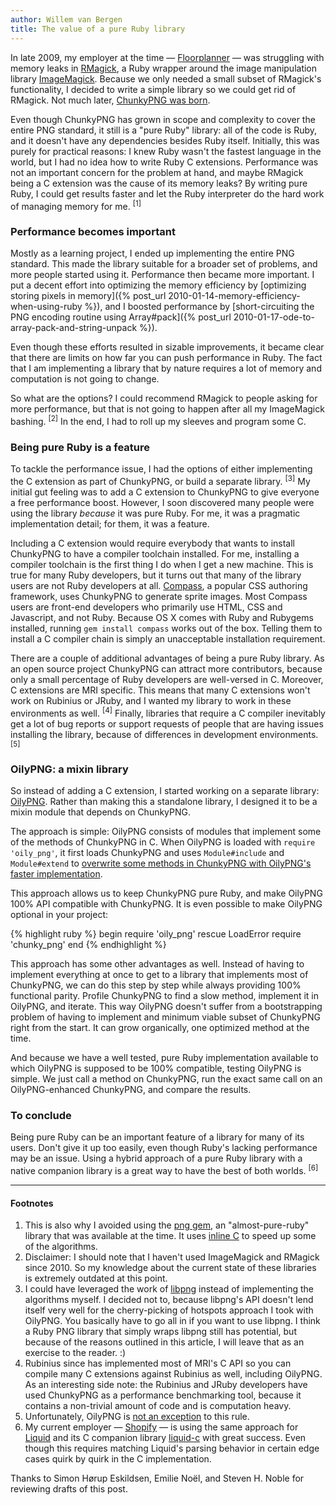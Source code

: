 ```yaml
---
author: Willem van Bergen
title: The value of a pure Ruby library
---
```


In late 2009, my employer at the time &mdash; [Floorplanner](https://www.floorplanner.com) &mdash; was struggling with memory leaks in [RMagick](https://www.imagemagick.org/RMagick/doc/), a Ruby wrapper around the image manipulation library [ImageMagick](https://www.imagemagick.org/). Because we only needed a small subset of RMagick's functionality, I decided to write a simple library so we could get rid of RMagick. Not much later, [ChunkyPNG was born](https://github.com/wvanbergen/chunky_png/commit/aa8a9378eedfc02aa1d0d1e05c313badc76594a7).

Even though ChunkyPNG has grown in scope and complexity to cover the entire PNG standard, it still is a "pure Ruby" library: all of the code is Ruby, and it doesn't have any dependencies besides Ruby itself. Initially, this was purely for practical reasons: I knew Ruby wasn't the fastest language in the world, but I had no idea how to write Ruby C extensions. Performance was not an important concern for the problem at hand, and maybe RMagick being a C extension was the cause of its memory leaks? By writing pure Ruby, I could get results faster and let the Ruby interpreter do the hard work of managing memory for me. <sup>[1]</sup>

### Performance becomes important

Mostly as a learning project, I ended up implementing the entire PNG standard. This made the library suitable for a broader set of problems, and more people started using it. Performance then became more important. I put a decent effort into optimizing the memory efficiency by [optimizing storing pixels in memory]({% post_url 2010-01-14-memory-efficiency-when-using-ruby %}), and I boosted performance by [short-circuiting the PNG encoding routine using Array#pack]({% post_url 2010-01-17-ode-to-array-pack-and-string-unpack %}).

Even though these efforts resulted in sizable improvements, it became clear that there are limits on how far you can push performance in Ruby. The fact that I am implementing a library that by nature requires a lot of memory and computation is not going to change.

So what are the options? I could recommend RMagick to people asking for more performance, but that is not going to happen after all my ImageMagick bashing. <sup>[2]</sup> In the end, I had to roll up my sleeves and program some C.

### Being pure Ruby is a feature

To tackle the performance issue, I had the options of either implementing the C extension as part of ChunkyPNG, or build a separate library. <sup>[3]</sup> My initial gut feeling was to add a C extension to ChunkyPNG to give everyone a free performance boost. However, I soon discovered many people were using the library *because* it was pure Ruby. For me, it was a pragmatic implementation detail; for them, it was a feature.

Including a C extension would require everybody that wants to install ChunkyPNG to have a compiler toolchain installed. For me, installing a compiler toolchain is the first thing I do when I get a new machine. This is true for many Ruby developers, but it turns out that many of the library users are not Ruby developers at all. [Compass](http://compass-style.org/), a popular CSS authoring framework, uses ChunkyPNG to generate sprite images. Most Compass users are front-end developers who primarily use HTML, CSS and Javascript, and not Ruby. Because OS X comes with Ruby and Rubygems installed, running `gem install compass` works out of the box. Telling them to install a C compiler chain is simply an unacceptable installation requirement.

There are a couple of additional advantages of being a pure Ruby library. As an open source project ChunkyPNG can attract more contributors, because only a small percentage of Ruby developers are well-versed in C. Moreover, C extensions are MRI specific. This means that many C extensions won't work on Rubinius or JRuby, and I wanted my library to work in these environments as well. <sup>[4]</sup> Finally, libraries that require a C compiler inevitably get a lot of bug reports or support requests of people that are having issues installing the library, because of differences in development environments. <sup>[5]</sup>

### OilyPNG: a mixin library

So instead of adding a C extension, I started working on a separate library: [OilyPNG](https://github.com/wvanbergen/oily_png). Rather than making this a standalone library, I designed it to be a mixin module that depends on ChunkyPNG.

The approach is simple: OilyPNG consists of modules that implement some of the methods of ChunkyPNG in C. When  OilyPNG is loaded with `require 'oily_png'`, it first loads ChunkyPNG and uses `Module#include` and `Module#extend` to [overwrite some methods in ChunkyPNG with OilyPNG's faster implementation](https://github.com/wvanbergen/oily_png/blob/master/lib/oily_png.rb).

This approach allows us to keep ChunkyPNG pure Ruby, and make OilyPNG 100% API compatible with ChunkyPNG. It is even possible to make OilyPNG optional in your project:

{% highlight ruby %}
begin
  require 'oily_png'
rescue LoadError
  require 'chunky_png'
end
{% endhighlight %}

This approach has some other advantages as well. Instead of having to implement everything at once to get to a library that implements most of ChunkyPNG, we can do this step by step while always providing 100% functional parity. Profile ChunkyPNG to find a slow method, implement it in OilyPNG, and iterate. This way OilyPNG doesn't suffer from a bootstrapping problem of having to implement and minimum viable subset of ChunkyPNG right from the start. It can grow organically, one optimized method at the time.

And because we have a well tested, pure Ruby implementation available to which OilyPNG is supposed to be 100% compatible, testing OilyPNG is simple. We just call a method on ChunkyPNG, run the exact same call on an OilyPNG-enhanced ChunkyPNG, and compare the results.

### To conclude

Being pure Ruby can be an important feature of a library for many of its users. Don't give it up too easily, even though Ruby's lacking performance may be an issue. Using a hybrid approach of a pure Ruby library with a native companion library is a great way to have the best of both worlds. <sup>[6]</sup>

---------------------------------------

#### Footnotes

1. This is also why I avoided using the [png gem](https://github.com/seattlerb/png), an "almost-pure-ruby" library that was available at the time. It uses [inline C](https://github.com/seattlerb/rubyinline) to speed up some of the algorithms.
2. Disclaimer: I should note that I haven't used ImageMagick and RMagick since 2010. So my knowledge about the current state of these libraries is extremely outdated at this point.
3. I could have leveraged the work of [libpng](http://www.libpng.org/pub/png/libpng.html) instead of implementing the algorithms myself. I decided not to, because libpng's API doesn't lend itself very well for the cherry-picking of hotspots approach I took with OilyPNG. You basically have to go all in if you want to use libpng. I think a Ruby PNG library that simply wraps libpng still has potential, but because of the reasons outlined in this article, I will leave that as an exercise to the reader. :)
4. Rubinius since has implemented most of MRI's C API so you can compile many C extensions against Rubinius as well, including OilyPNG. As an interesting side note: the Rubinius and JRuby developers have used ChunkyPNG as a performance benchmarking tool, because it contains a non-trivial amount of code and is computation heavy.
5. Unfortunately, OilyPNG is [not an exception](https://github.com/wvanbergen/oily_png/issues/12) to this rule.
6. My current employer &mdash; [Shopify](https://www.shopify.com) &mdash; is using the same approach for [Liquid](https://shopify.github.io/liquid/) and its C companion library [liquid-c](https://github.com/Shopify/liquid-c) with great success. Even though this requires matching Liquid's parsing behavior in certain edge cases quirk by quirk in the C implementation.

Thanks to Simon Hørup Eskildsen, Emilie Noël, and Steven H. Noble for reviewing drafts of this post.
